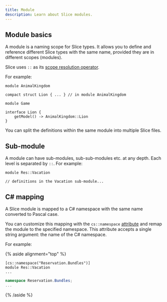 ```yaml
---
title: Module
description: Learn about Slice modules.
---
```


## Module basics

A module is a naming scope for Slice types. It allows you to define and reference different Slice types with the same
name, provided they are in different scopes (modules).

Slice uses `::` as its [scope resolution operator][scope-resolution-operator].

For example:

```slice {% title="AnimalKingdom.slice" addMode=true %}
module AnimalKingdom

compact struct Lion { ... } // in module AnimalKingdom
```

```slice {% title="Game.slice" addMode=true %}
module Game

interface Lion {
    getModel() -> AnimalKingdom::Lion
}
```

You can split the definitions within the same module into multiple Slice files.

## Sub-module

A module can have sub-modules, sub-sub-modules etc. at any depth. Each level is separated by `::`. For example:

```slice {% addMode=true %}
module Res::Vacation

// definitions in the Vacation sub-module...

```

## C# mapping

A Slice module is mapped to a C# namespace with the same name converted to Pascal case.

You can customize this mapping with the `cs::namespace` [attribute](attributes) and remap the module to the specified
namespace. This attribute accepts a single string argument: the name of the C# namespace.

For example:

{% aside alignment="top" %}

```slice {% addMode=true %}
[cs::namespace("Reservation.Bundles")]
module Res::Vacation
...
```

```csharp
namespace Reservation.Bundles;
...
```

{% /aside %}

[scope-resolution-operator]: https://en.wikipedia.org/wiki/Scope_resolution_operator
